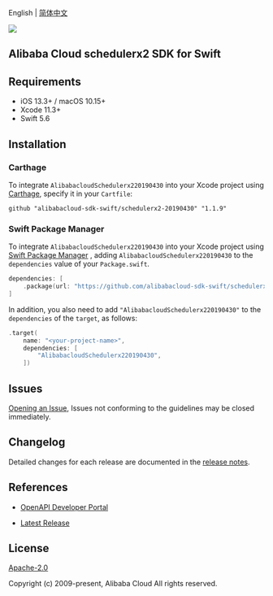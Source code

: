 English | [简体中文](README-CN.md)

![](https://aliyunsdk-pages.alicdn.com/icons/AlibabaCloud.svg)

## Alibaba Cloud schedulerx2 SDK for Swift

## Requirements

- iOS 13.3+ / macOS 10.15+
- Xcode 11.3+
- Swift 5.6

## Installation

### Carthage

To integrate `AlibabacloudSchedulerx220190430` into your Xcode project using [Carthage](https://github.com/Carthage/Carthage), specify it in your `Cartfile`:

```ogdl
github "alibabacloud-sdk-swift/schedulerx2-20190430" "1.1.9"
```

### Swift Package Manager

To integrate `AlibabacloudSchedulerx220190430` into your Xcode project using [Swift Package Manager](https://swift.org/package-manager/) , adding `AlibabacloudSchedulerx220190430` to the `dependencies` value of your `Package.swift`.

```swift
dependencies: [
    .package(url: "https://github.com/alibabacloud-sdk-swift/schedulerx2-20190430.git", from: "1.1.9")
]
```

In addition, you also need to add `"AlibabacloudSchedulerx220190430"` to the `dependencies` of the `target`, as follows:

```swift
.target(
    name: "<your-project-name>",
    dependencies: [
        "AlibabacloudSchedulerx220190430",
    ])
```

## Issues

[Opening an Issue](https://github.com/alibabacloud-sdk-swift/schedulerx2-20190430/issues/new), Issues not conforming to the guidelines may be closed immediately.

## Changelog

Detailed changes for each release are documented in the [release notes](./ChangeLog.txt).

## References

* [OpenAPI Developer Portal](https://next.api.alibabacloud.com/home)
- [Latest Release](https://github.com/alibabacloud-sdk-swift/schedulerx2-20190430)

## License

[Apache-2.0](http://www.apache.org/licenses/LICENSE-2.0)

Copyright (c) 2009-present, Alibaba Cloud All rights reserved.
